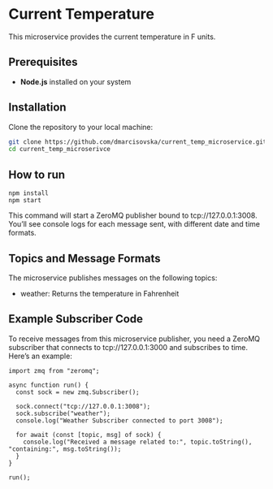# Current Temperature 

This microservice provides the current temperature in F units. 

## Prerequisites
- **Node.js** installed on your system

## Installation

Clone the repository to your local machine:
   ```bash
   git clone https://github.com/dmarcisovska/current_temp_microservice.git
   cd current_temp_microserivce
```

## How to run

```
npm install
npm start
```

This command will start a ZeroMQ publisher bound to tcp://127.0.0.1:3008. You’ll see console logs for each message sent, with different date and time formats.

## Topics and Message Formats
The microservice publishes messages on the following topics:

- weather: Returns the temperature in Fahrenheit 

## Example Subscriber Code

To receive messages from this microservice publisher, you need a ZeroMQ subscriber that connects to tcp://127.0.0.1:3000 and subscribes to time. Here’s an example:

```
import zmq from "zeromq";

async function run() {
  const sock = new zmq.Subscriber();

  sock.connect("tcp://127.0.0.1:3008");
  sock.subscribe("weather");
  console.log("Weather Subscriber connected to port 3008");

  for await (const [topic, msg] of sock) {
    console.log("Received a message related to:", topic.toString(), "containing:", msg.toString());
  }
}

run();

```




